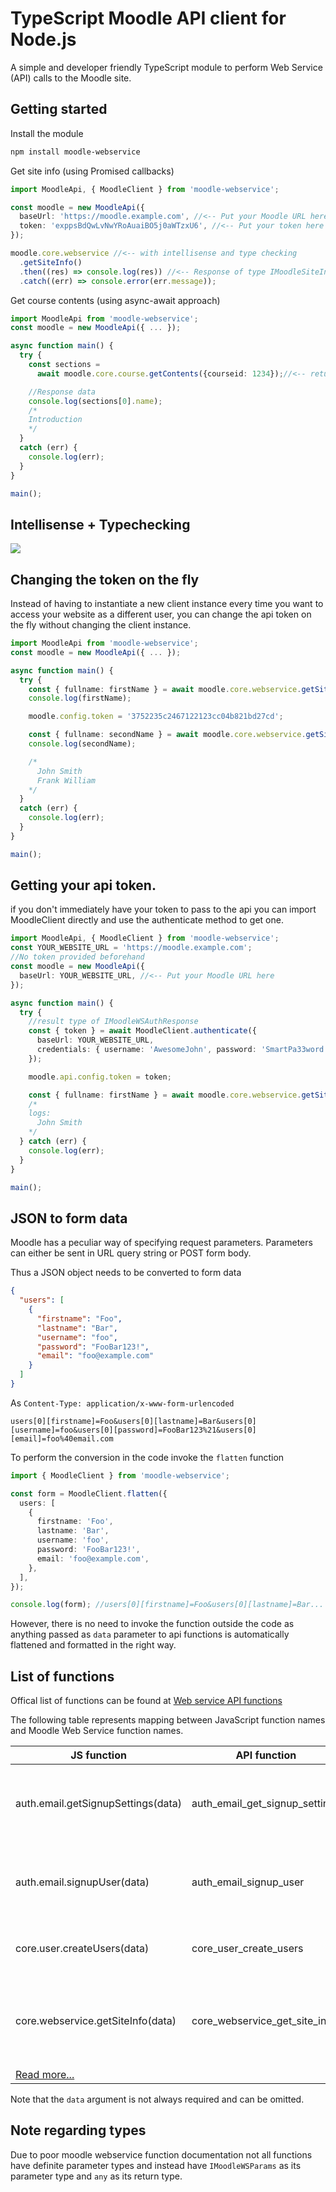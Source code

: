 # TypeScript Moodle API client for Node.js

A simple and developer friendly TypeScript module to perform Web Service (API) calls to the Moodle site.

## Getting started

Install the module

```bash
npm install moodle-webservice
```

Get site info (using Promised callbacks)

```ts
import MoodleApi, { MoodleClient } from 'moodle-webservice';

const moodle = new MoodleApi({
  baseUrl: 'https://moodle.example.com', //<-- Put your Moodle URL here
  token: 'exppsBdQwLvNwYRoAuaiBO5j0aWTzxU6', //<-- Put your token here
});

moodle.core.webservice //<-- with intellisense and type checking
  .getSiteInfo()
  .then((res) => console.log(res)) //<-- Response of type IMoodleSiteInfo
  .catch((err) => console.error(err.message));
```

Get course contents (using async-await approach)

```ts
import MoodleApi from 'moodle-webservice';
const moodle = new MoodleApi({ ... });

async function main() {
  try {
    const sections =
      await moodle.core.course.getContents({courseid: 1234});//<-- returns IMoodleCourseSection[]

    //Response data
    console.log(sections[0].name);
    /*
    Introduction
    */
  }
  catch (err) {
    console.log(err);
  }
}

main();
```

## Intellisense + Typechecking

![](https://media.giphy.com/media/GA0jKe1PWuDcIP7rO7/giphy.gif)

## Changing the token on the fly

Instead of having to instantiate a new client instance every time you want to access your website
as a different user, you can change the api token on the fly without changing the client instance.

```ts
import MoodleApi from 'moodle-webservice';
const moodle = new MoodleApi({ ... });

async function main() {
  try {
    const { fullname: firstName } = await moodle.core.webservice.getSiteInfo();
    console.log(firstName);

    moodle.config.token = '3752235c2467122123cc04b821bd27cd';

    const { fullname: secondName } = await moodle.core.webservice.getSiteInfo();
    console.log(secondName);

    /*
      John Smith
      Frank William
    */
  }
  catch (err) {
    console.log(err);
  }
}

main();
```

## Getting your api token.

if you don't immediately have your token to pass to the api you can import MoodleClient directly
and use the authenticate method to get one.

```ts
import MoodleApi, { MoodleClient } from 'moodle-webservice';
const YOUR_WEBSITE_URL = 'https://moodle.example.com';
//No token provided beforehand
const moodle = new MoodleApi({
  baseUrl: YOUR_WEBSITE_URL, //<-- Put your Moodle URL here
});

async function main() {
  try {
    //result type of IMoodleWSAuthResponse
    const { token } = await MoodleClient.authenticate({
      baseUrl: YOUR_WEBSITE_URL,
      credentials: { username: 'AwesomeJohn', password: 'SmartPa33word' },
    });

    moodle.api.config.token = token;

    const { fullname: firstName } = await moodle.core.webservice.getSiteInfo();
    /*
    logs:
      John Smith
    */
  } catch (err) {
    console.log(err);
  }
}

main();
```

## JSON to form data

Moodle has a peculiar way of specifying request parameters.
Parameters can either be sent in URL query string or POST form body.

Thus a JSON object needs to be converted to form data

```json
{
  "users": [
    {
      "firstname": "Foo",
      "lastname": "Bar",
      "username": "foo",
      "password": "FooBar123!",
      "email": "foo@example.com"
    }
  ]
}
```

As `Content-Type: application/x-www-form-urlencoded`

```
users[0][firstname]=Foo&users[0][lastname]=Bar&users[0][username]=foo&users[0][password]=FooBar123%21&users[0][email]=foo%40email.com
```

To perform the conversion in the code invoke the `flatten` function

```ts
import { MoodleClient } from 'moodle-webservice';

const form = MoodleClient.flatten({
  users: [
    {
      firstname: 'Foo',
      lastname: 'Bar',
      username: 'foo',
      password: 'FooBar123!',
      email: 'foo@example.com',
    },
  ],
});

console.log(form); //users[0][firstname]=Foo&users[0][lastname]=Bar...
```

However, there is no need to invoke the function outside the code as anything passed as `data` parameter to api functions is automatically flattened and formatted in the right way.

## List of functions

Offical list of functions can be found at [Web service API functions](https://docs.moodle.org/dev/Web_service_API_functions)

The following table represents mapping between JavaScript function names and Moodle Web Service function names.

| JS function                                                                         | API function                   | Description                                                    |
| ----------------------------------------------------------------------------------- | ------------------------------ | -------------------------------------------------------------- |
| auth.email.getSignupSettings(data)                                                  | auth_email_get_signup_settings | Get the signup required settings and profile fields.           |
| auth.email.signupUser(data)                                                         | auth_email_signup_user         | Adds a new user (pendingto be confirmed) in the site.          |
| core.user.createUsers(data)                                                         | core_user_create_users         | Create users - admin function                                  |
| core.webservice.getSiteInfo(data)                                                   | core_webservice_get_site_info  | Return some site info / user info / list web service functions |
| [Read more...](https://github.com/papnkukn/node-moodle/blob/main/wiki/functions.md) |                                |                                                                |

Note that the `data` argument is not always required and can be omitted.

## Note regarding types

Due to poor moodle webservice function documentation not all functions have definite parameter types
and instead have `IMoodleWSParams` as its parameter type and `any` as its return type.
